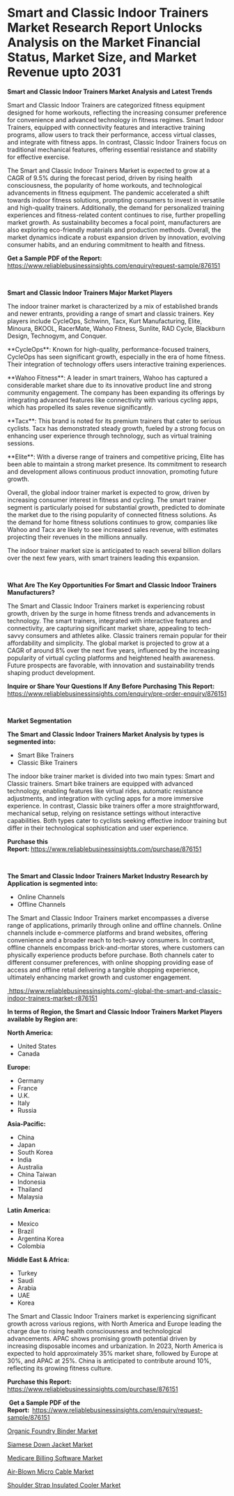 <p><h1>Smart and Classic Indoor Trainers Market Research Report Unlocks Analysis on the Market Financial Status, Market Size, and Market Revenue upto 2031</h1></p><p><strong>Smart and Classic Indoor Trainers Market Analysis and Latest Trends</strong></p>
<p><p>Smart and Classic Indoor Trainers are categorized fitness equipment designed for home workouts, reflecting the increasing consumer preference for convenience and advanced technology in fitness regimes. Smart Indoor Trainers, equipped with connectivity features and interactive training programs, allow users to track their performance, access virtual classes, and integrate with fitness apps. In contrast, Classic Indoor Trainers focus on traditional mechanical features, offering essential resistance and stability for effective exercise.</p><p>The Smart and Classic Indoor Trainers Market is expected to grow at a CAGR of 9.5% during the forecast period, driven by rising health consciousness, the popularity of home workouts, and technological advancements in fitness equipment. The pandemic accelerated a shift towards indoor fitness solutions, prompting consumers to invest in versatile and high-quality trainers. Additionally, the demand for personalized training experiences and fitness-related content continues to rise, further propelling market growth. As sustainability becomes a focal point, manufacturers are also exploring eco-friendly materials and production methods. Overall, the market dynamics indicate a robust expansion driven by innovation, evolving consumer habits, and an enduring commitment to health and fitness.</p></p>
<p><strong>Get a Sample PDF of the Report:&nbsp;</strong> <a href="https://www.reliablebusinessinsights.com/enquiry/request-sample/876151?utm_campaign=75&utm_medium=2&utm_source=Github&utm_content=ia&utm_term=03122024&utm_id=smart-and-classic-indoor-trainers">https://www.reliablebusinessinsights.com/enquiry/request-sample/876151</a></p>
<p>&nbsp;</p>
<p><strong>Smart and Classic Indoor Trainers Major Market Players</strong></p>
<p><p>The indoor trainer market is characterized by a mix of established brands and newer entrants, providing a range of smart and classic trainers. Key players include CycleOps, Schwinn, Tacx, Kurt Manufacturing, Elite, Minoura, BKOOL, RacerMate, Wahoo Fitness, Sunlite, RAD Cycle, Blackburn Design, Technogym, and Conquer.</p><p>**CycleOps**: Known for high-quality, performance-focused trainers, CycleOps has seen significant growth, especially in the era of home fitness. Their integration of technology offers users interactive training experiences.</p><p>**Wahoo Fitness**: A leader in smart trainers, Wahoo has captured a considerable market share due to its innovative product line and strong community engagement. The company has been expanding its offerings by integrating advanced features like connectivity with various cycling apps, which has propelled its sales revenue significantly.</p><p>**Tacx**: This brand is noted for its premium trainers that cater to serious cyclists. Tacx has demonstrated steady growth, fueled by a strong focus on enhancing user experience through technology, such as virtual training sessions.</p><p>**Elite**: With a diverse range of trainers and competitive pricing, Elite has been able to maintain a strong market presence. Its commitment to research and development allows continuous product innovation, promoting future growth.</p><p>Overall, the global indoor trainer market is expected to grow, driven by increasing consumer interest in fitness and cycling. The smart trainer segment is particularly poised for substantial growth, predicted to dominate the market due to the rising popularity of connected fitness solutions. As the demand for home fitness solutions continues to grow, companies like Wahoo and Tacx are likely to see increased sales revenue, with estimates projecting their revenues in the millions annually.</p><p>The indoor trainer market size is anticipated to reach several billion dollars over the next few years, with smart trainers leading this expansion.</p></p>
<p>&nbsp;</p>
<p><strong>What Are The Key Opportunities For Smart and Classic Indoor Trainers Manufacturers?</strong></p>
<p><p>The Smart and Classic Indoor Trainers market is experiencing robust growth, driven by the surge in home fitness trends and advancements in technology. The smart trainers, integrated with interactive features and connectivity, are capturing significant market share, appealing to tech-savvy consumers and athletes alike. Classic trainers remain popular for their affordability and simplicity. The global market is projected to grow at a CAGR of around 8% over the next five years, influenced by the increasing popularity of virtual cycling platforms and heightened health awareness. Future prospects are favorable, with innovation and sustainability trends shaping product development.</p></p>
<p><strong>Inquire or Share Your Questions If Any Before Purchasing This Report:</strong> <a href="https://www.reliablebusinessinsights.com/enquiry/pre-order-enquiry/876151?utm_campaign=75&utm_medium=2&utm_source=Github&utm_content=ia&utm_term=03122024&utm_id=smart-and-classic-indoor-trainers">https://www.reliablebusinessinsights.com/enquiry/pre-order-enquiry/876151</a></p>
<p>&nbsp;</p>
<p><strong>Market Segmentation</strong></p>
<p><strong>The Smart and Classic Indoor Trainers Market Analysis by types is segmented into:</strong></p>
<p><ul><li>Smart Bike Trainers</li><li>Classic Bike Trainers</li></ul></p>
<p><p>The indoor bike trainer market is divided into two main types: Smart and Classic trainers. Smart bike trainers are equipped with advanced technology, enabling features like virtual rides, automatic resistance adjustments, and integration with cycling apps for a more immersive experience. In contrast, Classic bike trainers offer a more straightforward, mechanical setup, relying on resistance settings without interactive capabilities. Both types cater to cyclists seeking effective indoor training but differ in their technological sophistication and user experience.</p></p>
<p><strong>Purchase this Report:&nbsp;</strong><a href="https://www.reliablebusinessinsights.com/purchase/876151?utm_campaign=75&utm_medium=2&utm_source=Github&utm_content=ia&utm_term=03122024&utm_id=smart-and-classic-indoor-trainers">https://www.reliablebusinessinsights.com/purchase/876151</a></p>
<p>&nbsp;</p>
<p><strong>The Smart and Classic Indoor Trainers Market Industry Research by Application is segmented into:</strong></p>
<p><ul><li>Online Channels</li><li>Offline Channels</li></ul></p>
<p><p>The Smart and Classic Indoor Trainers market encompasses a diverse range of applications, primarily through online and offline channels. Online channels include e-commerce platforms and brand websites, offering convenience and a broader reach to tech-savvy consumers. In contrast, offline channels encompass brick-and-mortar stores, where customers can physically experience products before purchase. Both channels cater to different consumer preferences, with online shopping providing ease of access and offline retail delivering a tangible shopping experience, ultimately enhancing market growth and customer engagement.</p></p>
<p><a href="https://www.reliablebusinessinsights.com/-global-the-smart-and-classic-indoor-trainers-market-r876151?utm_campaign=75&utm_medium=2&utm_source=Github&utm_content=ia&utm_term=03122024&utm_id=smart-and-classic-indoor-trainers">&nbsp;https://www.reliablebusinessinsights.com/-global-the-smart-and-classic-indoor-trainers-market-r876151</a></p>
<p><strong>In terms of Region, the Smart and Classic Indoor Trainers Market Players available by Region are:</strong></p>
<p>
    <p> <strong> North America: </strong>
        <ul>
            <li>United States</li>
            <li>Canada</li>
        </ul>
        </p> 
    <p> <strong> Europe: </strong>
        <ul>
            <li>Germany</li>
            <li>France</li>
            <li>U.K.</li>
            <li>Italy</li>
            <li>Russia</li>
        </ul>
        </p> 
    <p> <strong> Asia-Pacific: </strong>
        <ul>
            <li>China</li>
            <li>Japan</li>
            <li>South Korea</li>
            <li>India</li>
            <li>Australia</li>
            <li>China Taiwan</li>
            <li>Indonesia</li>
            <li>Thailand</li>
            <li>Malaysia</li>
        </ul>
        </p> 
    <p> <strong> Latin America: </strong>
        <ul>
            <li>Mexico</li>
            <li>Brazil</li>
            <li>Argentina Korea</li>
            <li>Colombia</li>
        </ul>
        </p> 
    <p> <strong> Middle East & Africa: </strong>
        <ul>
            <li>Turkey</li>
            <li>Saudi</li>
            <li>Arabia</li>
            <li>UAE</li>
            <li>Korea</li>
        </ul>
    </p>
    </p>
<p><p>The Smart and Classic Indoor Trainers market is experiencing significant growth across various regions, with North America and Europe leading the charge due to rising health consciousness and technological advancements. APAC shows promising growth potential driven by increasing disposable incomes and urbanization. In 2023, North America is expected to hold approximately 35% market share, followed by Europe at 30%, and APAC at 25%. China is anticipated to contribute around 10%, reflecting its growing fitness culture.</p></p>
<p><strong>Purchase this Report: </strong><a href="https://www.reliablebusinessinsights.com/purchase/876151?utm_campaign=75&utm_medium=2&utm_source=Github&utm_content=ia&utm_term=03122024&utm_id=smart-and-classic-indoor-trainers">https://www.reliablebusinessinsights.com/purchase/876151</a></p>
<p>&nbsp;<strong>Get a Sample PDF of the Report:&nbsp;&nbsp;</strong><a href="https://www.reliablebusinessinsights.com/enquiry/request-sample/876151?utm_campaign=75&utm_medium=2&utm_source=Github&utm_content=ia&utm_term=03122024&utm_id=smart-and-classic-indoor-trainers">https://www.reliablebusinessinsights.com/enquiry/request-sample/876151</a></p>
<p><strong></strong></p>
<p><p><a href="https://issuu.com/reportprime-2/docs/organic-foundry-binder-market-size-2030.pptx?utm_campaign=75&utm_medium=2&utm_source=Github&utm_content=ia&utm_term=03122024&utm_id=smart-and-classic-indoor-trainers">Organic Foundry Binder Market</a></p><p><a href="https://github.com/MonroeBullock54/Market-Research-Report-List-1/blob/main/siamese-down-jacket-market.md?utm_campaign=75&utm_medium=2&utm_source=Github&utm_content=ia&utm_term=03122024&utm_id=smart-and-classic-indoor-trainers">Siamese Down Jacket Market</a></p><p><a href="https://www.linkedin.com/pulse/obal-medicare-billing-software-market-comprehensive-analysis-vbflf?utm_campaign=75&utm_medium=2&utm_source=Github&utm_content=ia&utm_term=03122024&utm_id=smart-and-classic-indoor-trainers">Medicare Billing Software Market</a></p><p><a href="https://issuu.com/reportprime-2/docs/air-blown-micro-cable-market-size-2030.pptx?utm_campaign=75&utm_medium=2&utm_source=Github&utm_content=ia&utm_term=03122024&utm_id=smart-and-classic-indoor-trainers">Air-Blown Micro Cable Market</a></p><p><a href="https://github.com/juniordelafrance/Market-Research-Report-List-5/blob/main/shoulder-strap-insulated-cooler-market.md?utm_campaign=75&utm_medium=2&utm_source=Github&utm_content=ia&utm_term=03122024&utm_id=smart-and-classic-indoor-trainers">Shoulder Strap Insulated Cooler Market</a></p></p>